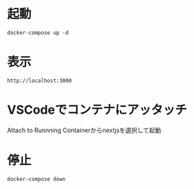 # 起動
```
docker-compose up -d
```

# 表示
```
http://localhost:3000
```

# VSCodeでコンテナにアッタッチ
Attach to Runnning Containerからnextjsを選択して起動

# 停止
```
docker-compose down
```